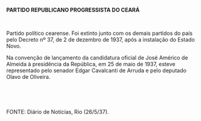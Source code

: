 **PARTIDO REPUBLICANO PROGRESSISTA DO CEARÁ**

 

Partido político cearense. Foi extinto junto com os demais partidos do
país pelo Decreto nº 37, de 2 de dezembro de 1937, após a instalação do
Estado Novo.

Na convenção de lançamento da candidatura oficial de José Américo de
Almeida à presidência da República, em 25 de maio de 1937, esteve
representado pelo senador Edgar Cavalcanti de Arruda e pelo deputado
Olavo de Oliveira.

 

 

FONTE: Diário de Notícias, Rio (26/5/37).

 
